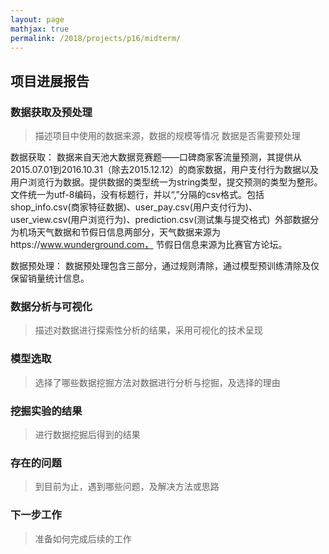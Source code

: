 ```yaml
---
layout: page
mathjax: true
permalink: /2018/projects/p16/midterm/
---
```


## 项目进展报告

### 数据获取及预处理

> 描述项目中使用的数据来源，数据的规模等情况
> 数据是否需要预处理

数据获取：
数据来自天池大数据竞赛题——口碑商家客流量预测，其提供从2015.07.01到2016.10.31（除去2015.12.12）的商家数据，用户支付行为数据以及用户浏览行为数据。提供数据的类型统一为string类型，提交预测的类型为整形。文件统一为utf-8编码，没有标题行，并以“,”分隔的csv格式。包括shop_info.csv(商家特征数据)、user_pay.csv(用户支付行为)、user_view.csv(用户浏览行为)、prediction.csv(测试集与提交格式)
  外部数据分为机场天气数据和节假日信息两部分，天气数据来源为https://www.wunderground.com， 节假日信息来源为比赛官方论坛。

数据预处理：
数据预处理包含三部分，通过规则清除，通过模型预训练清除及仅保留销量统计信息。

### 数据分析与可视化

> 描述对数据进行探索性分析的结果，采用可视化的技术呈现

### 模型选取

> 选择了哪些数据挖掘方法对数据进行分析与挖掘，及选择的理由

### 挖掘实验的结果

> 进行数据挖掘后得到的结果

### 存在的问题

> 到目前为止，遇到哪些问题，及解决方法或思路

### 下一步工作

> 准备如何完成后续的工作
